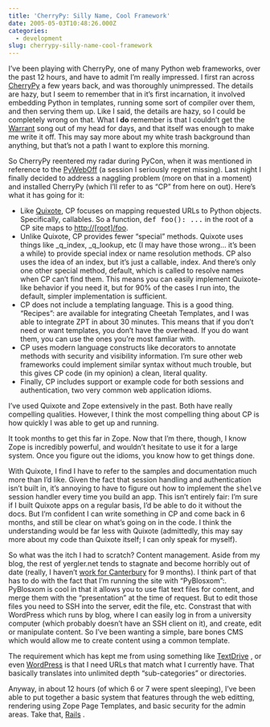 ```yaml
---
title: 'CherryPy: Silly Name, Cool Framework'
date: 2005-05-03T10:48:26.000Z
categories:
  - development
slug: cherrypy-silly-name-cool-framework
---
```

I’ve been playing with CherryPy, one of many Python web frameworks, over the past 12 hours, and have to admit I’m really impressed. I first ran across [CherryPy][1]  a few years back, and was thoroughly unimpressed. The details are hazy, but I seem to remember that in it’s first incarnation, it involved embedding Python in templates, running some sort of compiler over them, and then serving them up. Like I said, the details are hazy, so I could be completely wrong on that. What I **do** remember is that I couldn’t get the [Warrant][2]  song out of my head for days, and that itself was enough to make me write it off. This may say more about my white trash background than anything, but that’s not a path I want to explore this morning.

So CherryPy reentered my radar during PyCon, when it was mentioned in reference to the [PyWebOff][3]  (a session I seriously regret missing). Last night I finally decided to address a naggling problem (more on that in a moment) and installed CherryPy (which I’ll refer to as “<span class="caps">CP</span>” from here on out). Here’s what it has going for it:

<ul class="simple">
  <li>
    Like <a class="reference external" href="http://mems-exchange.org/software/quixote">Quixote</a>, <span class="caps">CP</span> focuses on mapping requested URLs to Python objects. Specifically, callables. So a function, <tt class="docutils literal">def <span class="pre">foo():</span> ...</tt> in the root of a <span class="caps">CP</span> site maps to <a class="reference external" href="http://[root]/foo">http://[root]/foo</a>.
  </li>
  <li>
    Unlike Quixote, <span class="caps">CP</span> provides fewer “special” methods. Quixote uses things like _q_index, _q_lookup, etc (I may have those wrong… it’s been a while) to provide special index or name resolution methods. <span class="caps">CP</span> also uses the idea of an index, but it’s just a callable, index. And there’s only one other special method, default, which is called to resolve names when <span class="caps">CP</span> can’t find them. This means you can easily implement Quixote-like behavior if you need it, but for 90% of the cases I run into, the default, simpler implementation is sufficient.
  </li>
  <li>
    <span class="caps">CP</span> does not include a templating language. This is a good thing. “Recipes”: are available for integrating Cheetah Templates, and I was able to integrate <span class="caps">ZPT</span> in about 30 minutes. This means that if you don’t need or want templates, you don’t have the overhead. If you do want them, you can use the ones you’re most famliar with.
  </li>
  <li>
    <span class="caps">CP</span> uses modern language constructs like decorators to annotate methods with security and visibility information. I’m sure other web frameworks could implement similar syntax without much trouble, but this gives <span class="caps">CP</span> code (in my opinion) a clean, literal quality.
  </li>
  <li>
    Finally, <span class="caps">CP</span> includes support or example code for both sessions and authentication, two very common web application idioms.
  </li>
</ul>

I’ve used Quixote and Zope extensively in the past. Both have really compelling qualities. However, I think the most compelling thing about <span class="caps">CP</span> is how quickly I was able to get up and running.

It took months to get this far in Zope. Now that I’m there, though, I know Zope is incredibly powerful, and wouldn’t hesitate to use it for a large system. Once you figure out the idioms, you know how to get things done.

With Quixote, I find I have to refer to the samples and documentation much more than I’d like. Given the fact that session handling and authentication isn’t built in, it’s annoying to have to figure out how to implement the <tt class="docutils literal">shelve</tt> session handler every time you build an app. This isn’t entirely fair: I’m sure if I built Quixote apps on a regular basis, I’d be able to do it without the docs. But I’m confident I can write something in <span class="caps">CP</span> and come back in 6 months, and still be clear on what’s going on in the code. I think the understanding would be far less with Quixote (admittedly, this may say more about my code than Quixote itself; I can only speak for myself).

So what was the itch I had to scratch? Content management. Aside from my blog, the rest of yergler.net tends to stagnate and become horribly out of date (really, I haven’t [work for Canterbury][4]  for 9 months). I think part of that has to do with the fact that I’m running the site with “PyBlosxom”:. PyBlosxom is cool in that it allows you to use flat text files for content, and merge them with the “presentation” at the time of request. But to edit those files you need to <span class="caps">SSH</span> into the server, edit the file, etc. Constrast that with WordPress which runs by blog, where I can easily log in from a university computer (which probably doesn’t have an <span class="caps">SSH</span> client on it), and create, edit or manipulate content. So I’ve been wanting a simple, bare bones <span class="caps">CMS</span> which would allow me to create content using a common template.

The requirement which has kept me from using something like [TextDrive][5] , or even [WordPress][6]  is that I need URLs that match what I currently have. That basically translates into unlimited depth “sub-categories” or directories.

Anyway, in about 12 hours (of which 6 or 7 were spent sleeping), I’ve been able to put together a basic system that features through the web editting, rendering using Zope Page Templates, and basic security for the admin areas. Take that, [Rails][7] .



 [1]: http://cherrypy.org
 [2]: http://www.allmusic.com/cg/amg.dll?p=amg&sql=10:2d87gjqrj6ix
 [3]: http://pyre.third-bit.com/pyweb/index.html
 [4]: http://yergler.net
 [5]: http://textdrive.com
 [6]: http://wordpress.org
 [7]: http://rubyonrails.org
